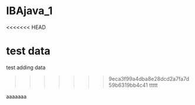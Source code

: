 # IBAjava_1
<<<<<<< HEAD

test data
=======
test adding data
>>>>>>> 9eca3f99a4dba8e28dcd2a7fa7d59b6319bb4c41
ttttt

aaaaaaa